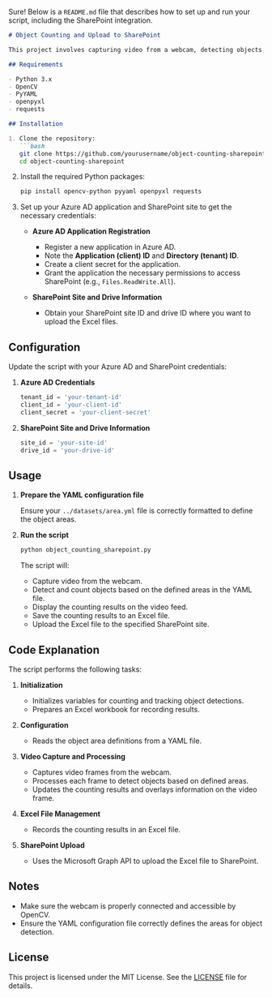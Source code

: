 Sure! Below is a `README.md` file that describes how to set up and run your script, including the SharePoint integration.

```markdown
# Object Counting and Upload to SharePoint

This project involves capturing video from a webcam, detecting objects, counting the number of objects detected, and uploading the results to SharePoint.

## Requirements

- Python 3.x
- OpenCV
- PyYAML
- openpyxl
- requests

## Installation

1. Clone the repository:
   ```bash
   git clone https://github.com/yourusername/object-counting-sharepoint.git
   cd object-counting-sharepoint
```

2. Install the required Python packages:

   ```bash
   pip install opencv-python pyyaml openpyxl requests
   ```
3. Set up your Azure AD application and SharePoint site to get the necessary credentials:

   - **Azure AD Application Registration**

     - Register a new application in Azure AD.
     - Note the **Application (client) ID** and **Directory (tenant) ID**.
     - Create a client secret for the application.
     - Grant the application the necessary permissions to access SharePoint (e.g., `Files.ReadWrite.All`).
   - **SharePoint Site and Drive Information**

     - Obtain your SharePoint site ID and drive ID where you want to upload the Excel files.

## Configuration

Update the script with your Azure AD and SharePoint credentials:

1. **Azure AD Credentials**

   ```python
   tenant_id = 'your-tenant-id'
   client_id = 'your-client-id'
   client_secret = 'your-client-secret'
   ```
2. **SharePoint Site and Drive Information**

   ```python
   site_id = 'your-site-id'
   drive_id = 'your-drive-id'
   ```

## Usage

1. **Prepare the YAML configuration file**

   Ensure your `../datasets/area.yml` file is correctly formatted to define the object areas.
2. **Run the script**

   ```bash
   python object_counting_sharepoint.py
   ```

   The script will:

   - Capture video from the webcam.
   - Detect and count objects based on the defined areas in the YAML file.
   - Display the counting results on the video feed.
   - Save the counting results to an Excel file.
   - Upload the Excel file to the specified SharePoint site.

## Code Explanation

The script performs the following tasks:

1. **Initialization**

   - Initializes variables for counting and tracking object detections.
   - Prepares an Excel workbook for recording results.
2. **Configuration**

   - Reads the object area definitions from a YAML file.
3. **Video Capture and Processing**

   - Captures video frames from the webcam.
   - Processes each frame to detect objects based on defined areas.
   - Updates the counting results and overlays information on the video frame.
4. **Excel File Management**

   - Records the counting results in an Excel file.
5. **SharePoint Upload**

   - Uses the Microsoft Graph API to upload the Excel file to SharePoint.

## Notes

- Make sure the webcam is properly connected and accessible by OpenCV.
- Ensure the YAML configuration file correctly defines the areas for object detection.

## License

This project is licensed under the MIT License. See the [LICENSE](LICENSE) file for details.
```
